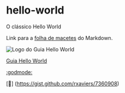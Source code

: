 # hello-world
O clássico Hello World

Link para a [folha de macetes](https://github.com/adam-p/markdown-here/wiki/Markdown-Cheatsheet) do Markdown.


![Logo do Guia Hello World](https://github.com/tarcnux/hello-world/blob/Edi%C3%A7%C3%B5es-no-Readme/Hello%20World%20Guide.PNG "Guia Hello World")

[Guia Hello World](https://guides.github.com/activities/hello-world/)

[:godmode:](https://gist.github.com/rxaviers/7360908)

[:meat_on_bone:] (https://gist.github.com/rxaviers/7360908)
